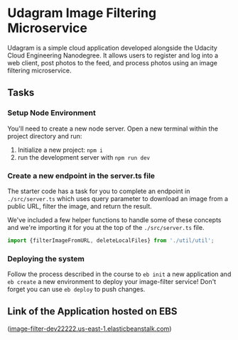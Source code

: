 # Udagram Image Filtering Microservice

Udagram is a simple cloud application developed alongside the Udacity Cloud Engineering Nanodegree. It allows users to register and log into a web client, post photos to the feed, and process photos using an image filtering microservice.

## Tasks

### Setup Node Environment
You'll need to create a new node server. Open a new terminal within the project directory and run:

1. Initialize a new project: `npm i`
2. run the development server with `npm run dev`

### Create a new endpoint in the server.ts file
The starter code has a task for you to complete an endpoint in `./src/server.ts` which uses query parameter to download an image from a public URL, filter the image, and return the result.

We've included a few helper functions to handle some of these concepts and we're importing it for you at the top of the `./src/server.ts`  file.

```typescript
import {filterImageFromURL, deleteLocalFiles} from './util/util';
```

### Deploying the system
Follow the process described in the course to `eb init` a new application and `eb create` a new environment to deploy your image-filter service! Don't forget you can use `eb deploy` to push changes.

## Link of the Application hosted on EBS
([image-filter-dev22222.us-east-1.elasticbeanstalk.com](http://image-filter-dev22222.us-east-1.elasticbeanstalk.com/))
